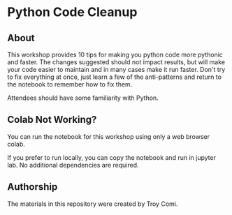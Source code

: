 # Python Code Cleanup

## About

This workshop provides 10 tips for making you python code more pythonic and faster.
The changes suggested should not impact results, but will make your code easier
to maintain and in many cases make it run faster.  Don't try to fix everything
at once, just learn a few of the anti-patterns and return to the notebook to
remember how to fix them.

Attendees should have some familiarity with Python.

## Colab Not Working?

You can run the notebook for this workshop using only a web browser colab. 

If you prefer to run locally, you can copy the notebook and run in jupyter lab.
No additional dependencies are required.

## Authorship

The materials in this repository were created by Troy Comi.
